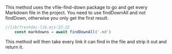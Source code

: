 
This method uses the vfile-find-down package to go and get every Markdown file in the project.
You need to use findDownAll and not findDown, otherwise you only get the first result.
    
``` javascript @freshdoc ./freshdoc-lib.mjs:22-22
//lib/freshdoc-lib.mjs:22-22
    const markdowns = await findDownAll('.md')
```

This method will then take every link it can find in the file and strip it out and return it.
